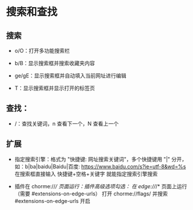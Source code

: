 # 搜索和查找

## 搜索
- o/O：打开多功能搜索栏

- b/B：显示搜索框并搜索收藏夹内容

- ge/gE：显示搜索框并自动填入当前网址进行编辑

- T：显示搜索框并显示打开的标签页

## 查找：
- /：查找关键词，n 查看下一个，N 查看上一个

## 扩展
- 指定搜索引擎：格式为 "快捷键: 网址搜索关键词"，多个快捷键用 "|" 分开，如：b|ba|baidu|Baidu|百度: https://www.baidu.com/s?ie=utf-8&wd=%s
在搜索框直接输入 快捷键+空格+关键字 就能指定搜索引擎搜索

- 插件在 chorme://*/ 页面运行：插件高级选项勾选： 在 edge://*/* 页面上运行（需要 #extensions-on-edge-urls）
打开 chorme://flags/ 并搜索 #extensions-on-edge-urls 开启